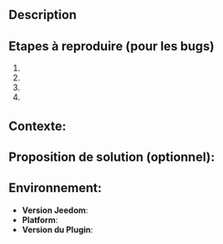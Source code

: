 ## Description

## Etapes à reproduire (pour les bugs)
1.
2.
3.
4.

## Contexte:

## Proposition de solution (optionnel):

## Environnement:
* **Version Jeedom**:
* **Platform**:
* **Version du Plugin**: